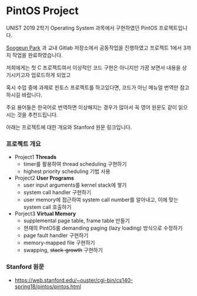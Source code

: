 # PintOS Project

UNIST 2019 2학기 Operating System 과목에서 구현하였던 PintOS 프로젝트입니다. 

[Soogeun Park](https://github.com/bwmelon97) 과 교내 Gitlab 저장소에서 공동작업을 진행하였고 프로젝트 1에서 3까지 작업을 완료하였습니다.

저희에게는 첫 C 프로젝트여서 이상적인 코드 구현은 아니지만 가끔 보면서 내용을 상기시키고자 업로드하게 되었고

혹시 수업 중에 과제로 핀토스 프로젝트를 하고있다면, 코드가 아닌 메뉴얼 번역만 참고하시길 바랍니다.

주요 용어들은 한국어로 번역하면 이상해지는 경우가 많아서 꼭 영어 원문도 같이 읽으시는 것을 추천드립니다.

아래는 프로젝트에 대한 개요와 Stanford 원문 링크입니다.

### 프로젝트 개요

- Project1 **Threads**
  - timer를 활용하여 thread scheduling 구현하기
  - highest priority scheduling 기법 사용
- Project2 **User Programs**
  - user input arguments를 kernel stack에 쌓기
  - system call handler 구현하기
  - user memory에 접근하여 system call number를 알아내고, 이에 맞는 system call 호출하기
- Porject3 **Virtual Memory**
  - supplemental page table, frame table 만들기
  - 현재의 PintOS를 demanding paging (lazy loading) 방식으로 수정하기
  - page fault handler 구현하기
  - memory-mapped file 구현하기
  - swapping, ~~stack-growth~~ 구현하기

### Stanford 원문

- https://web.stanford.edu/~ouster/cgi-bin/cs140-spring18/pintos/pintos.html

